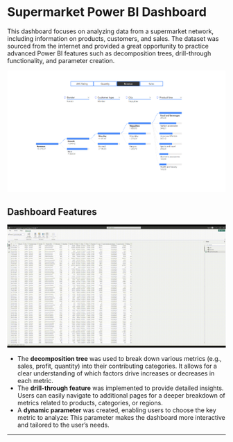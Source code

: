 # **Supermarket Power BI Dashboard**

This dashboard focuses on analyzing data from a supermarket network, including information on products, customers, and sales. The dataset was sourced from the internet and provided a great opportunity to practice advanced Power BI features such as decomposition trees, drill-through functionality, and parameter creation. 

![supermarket](https://github.com/olivilli/Visualization/blob/main/PowerBI/Supermarket/supermarket.png)

## **Dashboard Features**

![supermarket_pbi_screen_record](https://github.com/olivilli/Visualization/blob/main/PowerBI/Supermarket/supermarket_pbi_screen_record.gif)

- The **decomposition tree** was used to break down various metrics (e.g., sales, profit, quantity) into their contributing categories.
  It allows for a clear understanding of which factors drive increases or decreases in each metric.
- The **drill-through feature** was implemented to provide detailed insights.
  Users can easily navigate to additional pages for a deeper breakdown of metrics related to products, categories, or regions.
- A **dynamic parameter** was created, enabling users to choose the key metric to analyze:
  This parameter makes the dashboard more interactive and tailored to the user’s needs.


---

